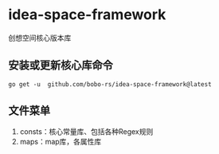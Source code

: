 # idea-space-framework
创想空间核心版本库

## 安装或更新核心库命令
```
go get -u  github.com/bobo-rs/idea-space-framework@latest
```
## 文件菜单
1. consts：核心常量库、包括各种Regex规则
2. maps：map库，各属性库
